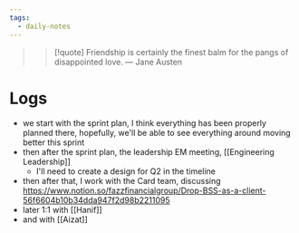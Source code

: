 ```yaml
---
tags:
  - daily-notes
---
```

> > [!quote] Friendship is certainly the finest balm for the pangs of disappointed love.
> — Jane Austen

# Logs
- we start with the sprint plan, I think everything has been properly planned there, hopefully, we'll be able to see everything around moving better this sprint
- then after the sprint plan, the leadership EM meeting, [[Engineering Leadership]]
	- I'll need to create a design for Q2 in the timeline
- then after that, I work with the Card team, discussing https://www.notion.so/fazzfinancialgroup/Drop-BSS-as-a-client-56f6604b10b34dda947f2d98b2211095
- later 1:1 with [[Hanif]]
- and with [[Aizat]]
